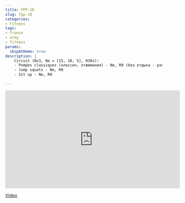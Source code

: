 ```yaml
---
title: FPP-10
slug: fpp-10
categories:
- Fitness
tags:
- france
- army
- fitness
params:
  skipAtHome: true
description: |
    Circuit (N=3, Ne = [15, 10, 5], R30s):
    - Pompes classiques (классич. отжимания) - Ne, R0 (без отдыха - pas de repo avant le prochain exercice)
    - Jump squats - Ne, R0
    - Sit up - Ne, R0

---
```

<iframe width="560" height="315" src="https://www.youtube.com/embed/mL-q-4leskY?si=E7mIUauswsyf6WFB" title="YouTube video player" frameborder="0" allow="accelerometer; autoplay; clipboard-write; encrypted-media; gyroscope; picture-in-picture; web-share" allowfullscreen></iframe>

[Video](https://youtu.be/mL-q-4leskY?si=E7mIUauswsyf6WFB)

